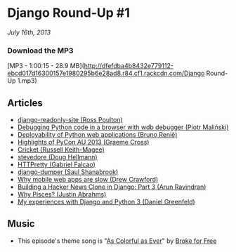 # Django Round-Up #1

*July 16th, 2013*

### Download the MP3

[MP3 - 1:00:15 - 28.9 MB](http://dfefdba4b8432e779112-ebcd017d16300157e1980295b6e28ad8.r84.cf1.rackcdn.com/Django Round-Up 1.mp3)

## Articles

* [django-readonly-site (Ross Poulton)](http://www.rossp.org/blog/2013/jul/02/django-readonly-site/)
* [Debugging Python code in a browser with wdb debugger (Piotr Maliński)](http://www.rkblog.rk.edu.pl/w/p/debugging-python-code-browser-wdb-debugger/)
* [Deployability of Python web applications (Bruno Renié)](https://speakerdeck.com/brutasse/deployability-of-python-web-applications)
* [Highlights of PyCon AU 2013 (Graeme Cross)](http://www.curiousvenn.com/?p=425)
* [Cricket (Russell Keith-Magee)](http://freakboy3742.github.io/cricket/)
* [stevedore (Doug Hellmann)](http://doughellmann.com/2013/07/stevedore-0-10.html)
* [HTTPretty (Gabriel Falcao)](https://github.com/gabrielfalcao/HTTPretty)
* [django-dumper (Saul Shanabrook)](https://github.com/saulshanabrook/django-dumper)
* [Why mobile web apps are slow (Drew Crawford)](http://sealedabstract.com/rants/why-mobile-web-apps-are-slow/)
* [Building a Hacker News Clone in Django: Part 3 (Arun Ravindran)](http://arunrocks.com/building-a-hacker-news-clone-in-django-part-3/?src=reddit)
* [Why Pisces? (Justin Abrahms)](http://justin.abrah.ms/python/why_pisces.html)
* [My experiences with Django and Python 3 (Daniel Greenfeld)](http://pydanny.com/experiences-with-django-python3.html)

## Music

* This episode's theme song is "[As Colorful as Ever](http://freemusicarchive.org/music/Broke_For_Free/Layers/As_Colorful_As_Ever)" by [Broke for Free](http://brokeforfree.com/)
